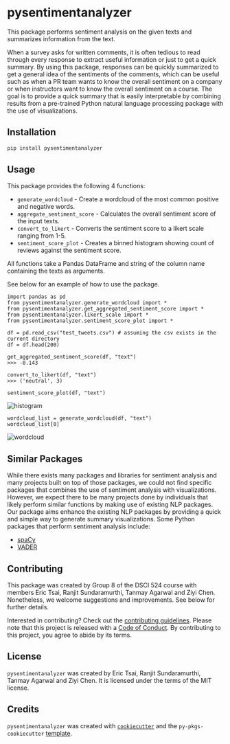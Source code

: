 # pysentimentanalyzer

This package performs sentiment analysis on the given texts and summarizes information from the text.

When a survey asks for written comments, it is often tedious to read through every response to extract useful information or just to get a quick summary.
By using this package, responses can be quickly summarized to get a general idea of the sentiments of the comments, which can be useful such as when a PR
team wants to know the overall sentiment on a company or when instructors want to know the overall sentiment on a course. The goal is to provide a quick
summary that is easily interpretable by combining results from a pre-trained Python natural language processing package with the use of visualizations.

## Installation

```bash
pip install pysentimentanalyzer
```

## Usage

This package provides the following 4 functions:

* `generate_wordcloud` - Create a wordcloud of the most common positive and negative words.
* `aggregate_sentiment_score` - Calculates the overall sentiment score of the input texts.
* `convert_to_likert` - Converts the sentiment score to a likert scale ranging from 1-5.
* `sentiment_score_plot` - Creates a binned histogram showing count of reviews against the sentiment score.

All functions take a Pandas DataFrame and string of the column name containing the texts as arguments.

See below for an example of how to use the package.

```
import pandas as pd
from pysentimentanalyzer.generate_wordcloud import *
from pysentimentanalyzer.get_aggregated_sentiment_score import *
from pysentimentanalyzer.likert_scale import *
from pysentimentanalyzer.sentiment_score_plot import *

df = pd.read_csv("test_tweets.csv") # assuming the csv exists in the current directory
df = df.head(200)       
```

```
get_aggregated_sentiment_score(df, "text")
>>> -0.143
```

```
convert_to_likert(df, "text")
>>> ('neutral', 3)
```

```
sentiment_score_plot(df, "text")
```
![histogram](img/histogram_output.png)

```
wordcloud_list = generate_wordcloud(df, "text")
wordcloud_list[0]
```
![wordcloud](img/wordcloud_output.png)

## Similar Packages

While there exists many packages and libraries for sentiment analysis and many projects built on top of those packages, we could not find specific packages that combines the use of sentiment analysis with visualizations. However, we expect there to be many projects done by individuals that likely perform similar functions by making use of existing NLP packages. Our package aims enhance the existing NLP packages by providing a quick and simple way to generate summary visualizations.
Some Python packages that perform sentiment analysis include:

* [spaCy](https://spacy.io/)
* [VADER](https://github.com/cjhutto/vaderSentiment)

## Contributing

This package was created by Group 8 of the DSCI 524 course with members Eric Tsai, Ranjit Sundaramurthi, Tanmay Agarwal and Ziyi Chen. Nonetheless, we welcome suggestions and improvements. See below for further details.

Interested in contributing? Check out the [contributing guidelines](CONTRIBUTING.md). Please note that this project is released with a [Code of Conduct](CONDUCT.md). By contributing to this project, you agree to abide by its terms.

## License

`pysentimentanalyzer` was created by Eric Tsai, Ranjit Sundaramurthi, Tanmay Agarwal and Ziyi Chen. It is licensed under the terms of the MIT license.

## Credits

`pysentimentanalyzer` was created with [`cookiecutter`](https://cookiecutter.readthedocs.io/en/latest/) and the `py-pkgs-cookiecutter` [template](https://github.com/py-pkgs/py-pkgs-cookiecutter).
